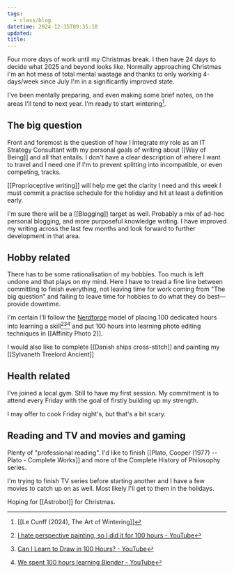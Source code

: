 ```yaml
---
tags:
  - class/blog
datetime: 2024-12-15T09:35:18
updated: 
title: 
---
```

Four more days of work until my Christmas break. I then have 24 days to decide what 2025 and beyond looks like. Normally approaching Christmas I'm an hot mess of total mental wastage and thanks to only working 4-days/week since July I'm in a significantly improved state.

I've been mentally preparing, and even making some brief notes, on the areas I'll tend to next year. I'm ready to start wintering[^1].
## The big question
Front and foremost is the question of how I integrate my role as an IT Strategy Consultant with my personal goals of writing about [[Way of Being]] and all that entails. I don't have a clear description of where I want to travel and I need one if I'm to prevent splitting into incompatible, or even competing, tracks. 

[[Proprioceptive writing]] will help me get the clarity I need and this week I must commit a practise schedule for the holiday and hit at least a definition early.

I'm sure there will be a [[Blogging]] target as well. Probably a mix of ad-hoc personal blogging, and more purposeful knowledge writing. I have improved my writing across the last few months and look forward to further development in that area.
## Hobby related
There has to be some rationalisation of my hobbies. Too much is left undone and that plays on my mind. Here I have to tread a fine line between committing to finish everything, not leaving time for work coming from "The big question" and failing to leave time for hobbies to do what they do best—provide downtime.

I'm certain I'll follow the [Nerdforge](https://www.youtube.com/@Nerdforge) model of placing 100 dedicated hours into learning a skill[^2][^3][^4] and put 100 hours into learning photo editing techniques in [[Affinity Photo 2]]. 

I would also like to complete [[Danish ships cross-stitch]] and painting my [[Sylvaneth Treelord Ancient]]

## Health related
I've joined a local gym. Still to have my first session. My commitment is to attend every Friday with the goal of firstly building up my strength.

I may offer to cook Friday night's, but that's a bit scary.

## Reading and TV and movies and gaming
Plenty of "professional reading". I'd like to finish [[Plato, Cooper (1977) -- Plato - Complete Works]] and more of the Complete History of Philosophy series.

I'm trying to finish TV series before starting another and I have a few movies to catch up on as well. Most likely I'll get to them in the holidays.

Hoping for [[Astrobot]] for Christmas.


[^1]: [[Le Cunff (2024), The Art of Wintering]]
[^2]: [I hate perspective painting, so I did it for 100 hours - YouTube](https://www.youtube.com/watch?v=gevORddx3D8&pp=ygUJbmVyZGZvcmdl)
[^3]: [Can I Learn to Draw in 100 Hours? - YouTube](https://www.youtube.com/watch?v=MWi1pCR3peg)
[^4]: [We spent 100 hours learning Blender - YouTube](https://www.youtube.com/watch?v=iY2gESjcktg)
